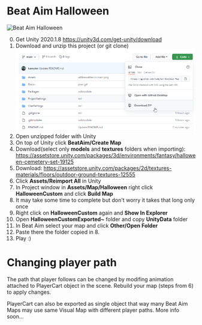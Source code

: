 # Beat Aim Halloween

![Beat Aim Halloween](Docs~/prev.gif)

0. Get Unity 2020.1.8 https://unity3d.com/get-unity/download
1. Download and unzip this project (or git clone)
![download](Docs~/help1.png)
2. Open unzipped folder with Unity
3. On top of Unity click **BeatAim/Create Map**
4. Download(select only **models** and **textures** folders when importing): https://assetstore.unity.com/packages/3d/environments/fantasy/halloween-cemetery-set-19125
5. Download: https://assetstore.unity.com/packages/2d/textures-materials/floors/outdoor-ground-textures-12555
6. Click **Assets/Reimport All** in Unity
7. In Project window in **Assets/Map/Halloween** right click **HalloweenCustom** and click **Build Map**
8. It may take some time to complete but don't worry it takes that long only once
9. Right click on **HalloweenCustom** again and **Show In Explorer**
10. Open **HalloweenCustomExported~** folder and copy **UnityData** folder
11. In Beat Aim select your map and click **Other/Open Folder**
12. Paste there the folder copied in 8.
13. Play :)


# Changing player path
The path that player follows can be changed by modifing animation attached to PlayerCart object in the scene. Rebuild your map (steps from 6) to apply changes.

PlayerCart can also be exported as single object that way many Beat Aim Maps may use same Visual Map with different player paths. More info soon...
